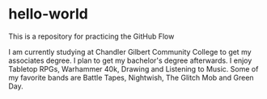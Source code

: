 # hello-world
This is a repository for practicing the GitHub Flow

I am currently studying at Chandler Gilbert Community College to get my associates degree. I plan to get my bachelor's degree afterwards. I enjoy Tabletop RPGs, Warhammer 40k, Drawing and Listening to Music. Some of my favorite bands are Battle Tapes, Nightwish, The Glitch Mob and Green Day.
